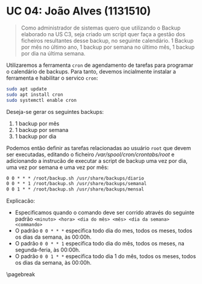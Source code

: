 # UC 04: João Alves (1131510)

> Como administrador de sistemas quero que utilizando o Backup elaborado na US
> C3, seja criado um script quer faça a gestão dos ficheiros resultantes desse
> backup, no seguinte calendário. 1 Backup por mês no último ano, 1 backup por
> semana no último mês, 1 backup por dia na última semana.

Utilizaremos a ferramenta `cron` de agendamento de tarefas para programar o
calendário de backups. Para tanto, devemos incialmente instalar a ferramenta e
habilitar o servico `cron`:

```sh
sudo apt update
sudo apt install cron
sudo systemctl enable cron
```

Deseja-se gerar os seguintes backups:

1. 1 backup por mês
2. 1 backup por semana
3. 1 backup por dia

Podemos então definir as tarefas relacionadas ao usuário `root` que devem ser
executadas, editando o ficheiro _/var/spool/cron/crontabs/root_ e adicionando
a instrucão de executar a script de backup uma vez por dia, uma vez por semana
e uma vez por mês:

```txt
0 0 * * * /root/backup.sh /usr/share/backups/diario
0 0 * * 1 /root/backup.sh /usr/share/backups/semanal
0 0 1 * * /root/backup.sh /usr/share/backups/mensal
```

Explicacão:

- Especificamos quando o comando deve ser corrido através do seguinte padrão
  `<minuto> <hora> <dia do mês> <mês> <dia da semana> <commando>`
- O padrão `0 0 * * *` especifica todo dia do mes, todos os meses, todos os
  dias da semana, às 00:00h.
- O padrão `0 0 * * 1` especifica todo dia do mês, todos os meses, na
  segunda-feria, às 00:00h.
- O padrão `0 0 1 * *` especifica todo dia 1 do mês, todos os meses, todos os
  dias da semana, às 00:00h.

\pagebreak
